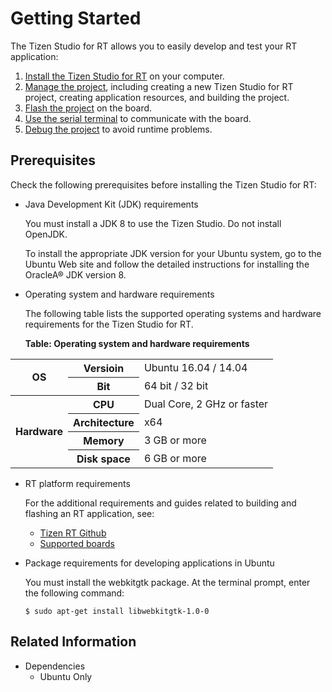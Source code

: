 # Getting Started

The Tizen Studio for RT allows you to easily develop and test your RT application:

1. [Install the Tizen Studio for RT](rt-install.md) on your computer.
2. [Manage the project](rt-create-project.md), including creating a new Tizen Studio for RT project, creating application resources, and building the project.
3. [Flash the project](rt-flash.md) on the board.
4. [Use the serial terminal](rt-terminal.md) to communicate with the board.
5. [Debug the project](rt-debug.md) to avoid runtime problems.


## Prerequisites

Check the following prerequisites before installing the Tizen Studio for RT:

- Java Development Kit (JDK) requirements

  You must install a JDK 8 to use the Tizen Studio. Do not install OpenJDK.

  To install the appropriate JDK version for your Ubuntu system, go to the Ubuntu Web site and follow the detailed instructions for installing the OracleA® JDK version 8.


- Operating system and hardware requirements

  The following table lists the supported operating systems and hardware requirements for the Tizen Studio for RT.

  **Table: Operating system and hardware requirements**

 <table>
 <tr>
  <th rowspan="2"> OS </th>
  <th> Versioin </th>
  <td> Ubuntu 16.04 / 14.04 </td>
 </tr>
 <tr>
  <th> Bit </th>
  <td> 64 bit / 32 bit </td>
 </tr>
 <tr>
  <th rowspan="4">  Hardware</th>
  <th> CPU </th>
  <td>  Dual Core, 2 GHz or faster</td>
</tr>
<tr>
  <th> Architecture </th>
  <td> x64</td>
</tr>
<tr>
  <th>  Memory </th>
  <td>  3 GB or more</td>
</tr>
<tr>
  <th>  Disk space</th>
  <td> 6 GB or more</td>
</tr>
</table>


- RT platform requirements

  For the additional requirements and guides related to building and flashing an RT application, see:

  - [Tizen RT Github](https://github.com/Samsung/TizenRT)
  - [Supported boards](https://github.com/Samsung/TizenRT#supported-board--emulator)

- Package requirements for developing applications in Ubuntu

  You must install the webkitgtk package. At the terminal prompt, enter the following command:

  `$ sudo apt-get install libwebkitgtk-1.0-0`


## Related Information
* Dependencies  
  - Ubuntu Only
